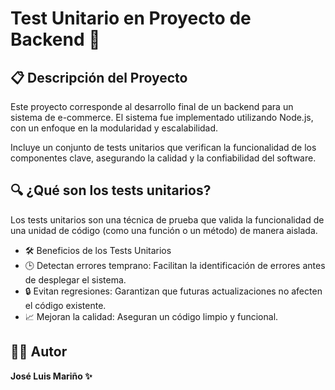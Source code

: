# Test Unitario en Proyecto de Backend 🚀
## 📋 Descripción del Proyecto
Este proyecto corresponde al desarrollo final de un backend para un sistema de e-commerce. El sistema fue implementado utilizando Node.js, con un enfoque en la modularidad y escalabilidad.

Incluye un conjunto de tests unitarios que verifican la funcionalidad de los componentes clave, asegurando la calidad y la confiabilidad del software.

## 🔍 ¿Qué son los tests unitarios?
Los tests unitarios son una técnica de prueba que valida la funcionalidad de una unidad de código (como una función o un método) de manera aislada.

- 🛠️ Beneficios de los Tests Unitarios
- 🕒 Detectan errores temprano: Facilitan la identificación de errores antes de desplegar el sistema.
- 🔒 Evitan regresiones: Garantizan que futuras actualizaciones no afecten el código existente.
- 📈 Mejoran la calidad: Aseguran un código limpio y funcional.

## 👨‍💻 Autor
**José Luis Mariño ✨**